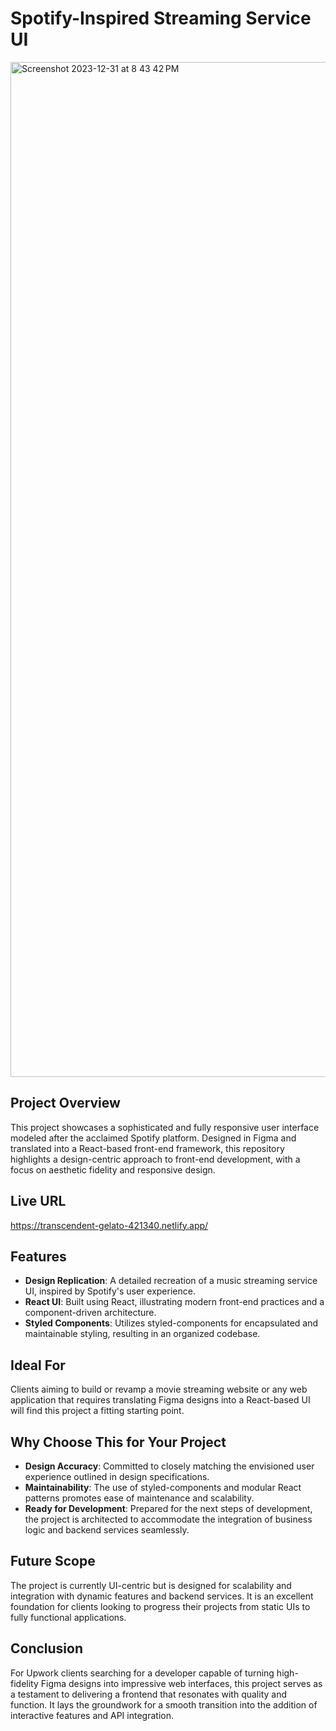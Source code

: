 # Spotify-Inspired Streaming Service UI
<img width="1624" alt="Screenshot 2023-12-31 at 8 43 42 PM" src="https://github.com/dpak-maurya/spotify-ui/assets/41278103/e73d43de-dde3-49ae-9cd4-88ed9b512442">



## Project Overview

This project showcases a sophisticated and fully responsive user interface modeled after the acclaimed Spotify platform. Designed in Figma and translated into a React-based front-end framework, this repository highlights a design-centric approach to front-end development, with a focus on aesthetic fidelity and responsive design.

## Live URL 
https://transcendent-gelato-421340.netlify.app/

## Features

- **Design Replication**: A detailed recreation of a music streaming service UI, inspired by Spotify's user experience.
- **React UI**: Built using React, illustrating modern front-end practices and a component-driven architecture.
- **Styled Components**: Utilizes styled-components for encapsulated and maintainable styling, resulting in an organized codebase.

## Ideal For

Clients aiming to build or revamp a movie streaming website or any web application that requires translating Figma designs into a React-based UI will find this project a fitting starting point.

## Why Choose This for Your Project

- **Design Accuracy**: Committed to closely matching the envisioned user experience outlined in design specifications.
- **Maintainability**: The use of styled-components and modular React patterns promotes ease of maintenance and scalability.
- **Ready for Development**: Prepared for the next steps of development, the project is architected to accommodate the integration of business logic and backend services seamlessly.

## Future Scope

The project is currently UI-centric but is designed for scalability and integration with dynamic features and backend services. It is an excellent foundation for clients looking to progress their projects from static UIs to fully functional applications.

## Conclusion

For Upwork clients searching for a developer capable of turning high-fidelity Figma designs into impressive web interfaces, this project serves as a testament to delivering a frontend that resonates with quality and function. It lays the groundwork for a smooth transition into the addition of interactive features and API integration.
